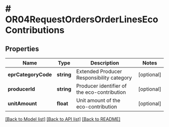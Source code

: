 # # OR04RequestOrdersOrderLinesEcoContributions

## Properties

Name | Type | Description | Notes
------------ | ------------- | ------------- | -------------
**eprCategoryCode** | **string** | Extended Producer Responsibility category | [optional]
**producerId** | **string** | Producer identifier of the eco-contribution | [optional]
**unitAmount** | **float** | Unit amount of the eco-contribution | [optional]

[[Back to Model list]](../../README.md#models) [[Back to API list]](../../README.md#endpoints) [[Back to README]](../../README.md)
